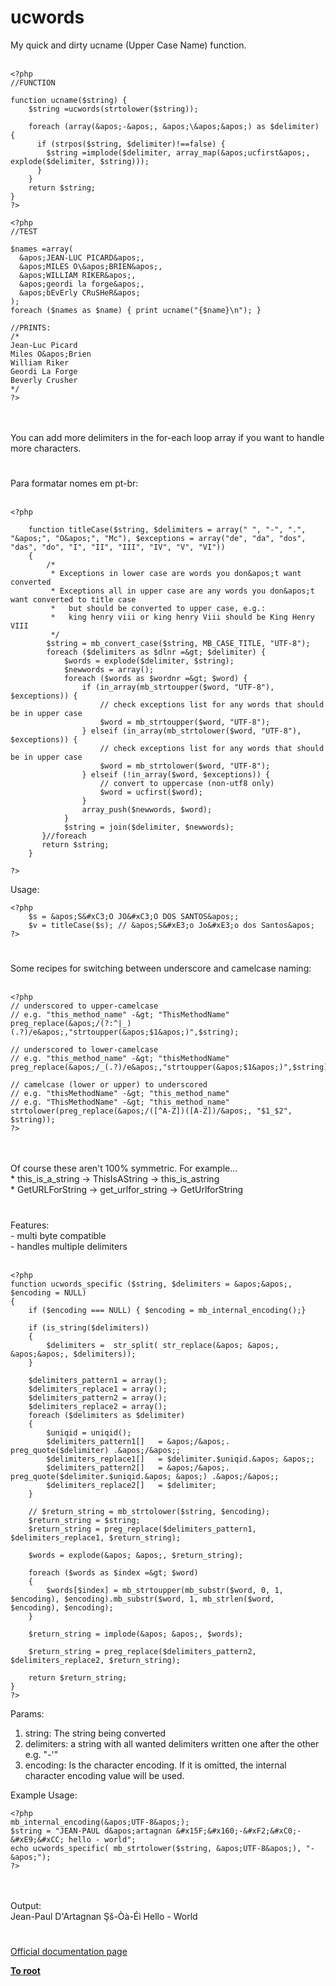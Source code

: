 # ucwords



My quick and dirty ucname (Upper Case Name) function.<br><br>

```
<?php
//FUNCTION

function ucname($string) {
    $string =ucwords(strtolower($string));

    foreach (array(&apos;-&apos;, &apos;\&apos;&apos;) as $delimiter) {
      if (strpos($string, $delimiter)!==false) {
        $string =implode($delimiter, array_map(&apos;ucfirst&apos;, explode($delimiter, $string)));
      }
    }
    return $string;
}
?>
```



```
<?php
//TEST

$names =array(
  &apos;JEAN-LUC PICARD&apos;,
  &apos;MILES O\&apos;BRIEN&apos;,
  &apos;WILLIAM RIKER&apos;,
  &apos;geordi la forge&apos;,
  &apos;bEvErly CRuSHeR&apos;
);
foreach ($names as $name) { print ucname("{$name}\n"); }

//PRINTS:
/*
Jean-Luc Picard
Miles O&apos;Brien
William Riker
Geordi La Forge
Beverly Crusher
*/
?>
```
<br><br>You can add more delimiters in the for-each loop array if you want to handle more characters.  

#

Para formatar nomes em pt-br:<br><br>

```
<?php

    function titleCase($string, $delimiters = array(" ", "-", ".", "&apos;", "O&apos;", "Mc"), $exceptions = array("de", "da", "dos", "das", "do", "I", "II", "III", "IV", "V", "VI"))
    {
        /*
         * Exceptions in lower case are words you don&apos;t want converted
         * Exceptions all in upper case are any words you don&apos;t want converted to title case
         *   but should be converted to upper case, e.g.:
         *   king henry viii or king henry Viii should be King Henry VIII
         */
        $string = mb_convert_case($string, MB_CASE_TITLE, "UTF-8");
        foreach ($delimiters as $dlnr =&gt; $delimiter) {
            $words = explode($delimiter, $string);
            $newwords = array();
            foreach ($words as $wordnr =&gt; $word) {
                if (in_array(mb_strtoupper($word, "UTF-8"), $exceptions)) {
                    // check exceptions list for any words that should be in upper case
                    $word = mb_strtoupper($word, "UTF-8");
                } elseif (in_array(mb_strtolower($word, "UTF-8"), $exceptions)) {
                    // check exceptions list for any words that should be in upper case
                    $word = mb_strtolower($word, "UTF-8");
                } elseif (!in_array($word, $exceptions)) {
                    // convert to uppercase (non-utf8 only)
                    $word = ucfirst($word);
                }
                array_push($newwords, $word);
            }
            $string = join($delimiter, $newwords);
       }//foreach
       return $string;
    }

?>
```


Usage:



```
<?php
    $s = &apos;S&#xC3;O JO&#xC3;O DOS SANTOS&apos;;
    $v = titleCase($s); // &apos;S&#xE3;o Jo&#xE3;o dos Santos&apos; 
?>
```
  

#

Some recipes for switching between underscore and camelcase naming:<br><br>

```
<?php
// underscored to upper-camelcase
// e.g. "this_method_name" -&gt; "ThisMethodName"
preg_replace(&apos;/(?:^|_)(.?)/e&apos;,"strtoupper(&apos;$1&apos;)",$string);

// underscored to lower-camelcase
// e.g. "this_method_name" -&gt; "thisMethodName"
preg_replace(&apos;/_(.?)/e&apos;,"strtoupper(&apos;$1&apos;)",$string);

// camelcase (lower or upper) to underscored
// e.g. "thisMethodName" -&gt; "this_method_name"
// e.g. "ThisMethodName" -&gt; "this_method_name"
strtolower(preg_replace(&apos;/([^A-Z])([A-Z])/&apos;, "$1_$2", $string));
?>
```
<br><br>Of course these aren&apos;t 100% symmetric.  For example...<br>  * this_is_a_string -&gt; ThisIsAString -&gt; this_is_astring<br>  * GetURLForString -&gt; get_urlfor_string -&gt; GetUrlforString  

#

Features:<br>- multi byte compatible<br>- handles multiple delimiters<br><br>

```
<?php
function ucwords_specific ($string, $delimiters = &apos;&apos;, $encoding = NULL)
{
    if ($encoding === NULL) { $encoding = mb_internal_encoding();}

    if (is_string($delimiters))
    {
        $delimiters =  str_split( str_replace(&apos; &apos;, &apos;&apos;, $delimiters));
    }

    $delimiters_pattern1 = array();
    $delimiters_replace1 = array();
    $delimiters_pattern2 = array();
    $delimiters_replace2 = array();
    foreach ($delimiters as $delimiter)
    {
        $uniqid = uniqid();
        $delimiters_pattern1[]   = &apos;/&apos;. preg_quote($delimiter) .&apos;/&apos;;
        $delimiters_replace1[]   = $delimiter.$uniqid.&apos; &apos;;
        $delimiters_pattern2[]   = &apos;/&apos;. preg_quote($delimiter.$uniqid.&apos; &apos;) .&apos;/&apos;;
        $delimiters_replace2[]   = $delimiter;
    }

    // $return_string = mb_strtolower($string, $encoding);
    $return_string = $string;
    $return_string = preg_replace($delimiters_pattern1, $delimiters_replace1, $return_string);

    $words = explode(&apos; &apos;, $return_string);

    foreach ($words as $index =&gt; $word)
    {
        $words[$index] = mb_strtoupper(mb_substr($word, 0, 1, $encoding), $encoding).mb_substr($word, 1, mb_strlen($word, $encoding), $encoding);
    }

    $return_string = implode(&apos; &apos;, $words);

    $return_string = preg_replace($delimiters_pattern2, $delimiters_replace2, $return_string);

    return $return_string;
}
?>
```


Params:
1. string: The string being converted
2. delimiters: a string with all wanted delimiters written one after the other e.g. "-&apos;"
3. encoding: Is the character encoding. If it is omitted, the internal character encoding value will be used.

Example Usage:


```
<?php
mb_internal_encoding(&apos;UTF-8&apos;);
$string = "JEAN-PAUL d&apos;artagnan &#x15F;&#x160;-&#xF2;&#xC0;-&#xE9;&#xCC; hello - world";
echo ucwords_specific( mb_strtolower($string, &apos;UTF-8&apos;), "-&apos;");
?>
```
<br><br>Output:<br>Jean-Paul D&apos;Artagnan &#x15E;&#x161;-&#xD2;&#xE0;-&#xC9;&#xEC; Hello - World  

#

[Official documentation page](https://www.php.net/manual/en/function.ucwords.php)

**[To root](/README.md)**
